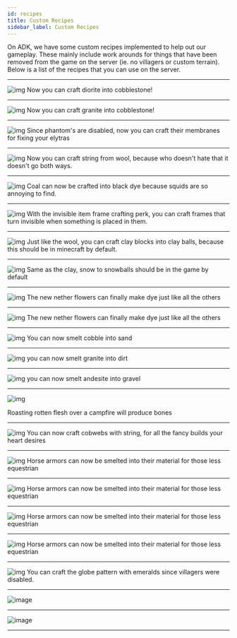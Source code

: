 ```yaml
---
id: recipes
title: Custom Recipes
sidebar_label: Custom Recipes
---
```

On ADK, we have some custom recipes implemented to help out our gameplay. These mainly include work arounds for things that have been removed from the game on the server (ie. no villagers or custom terrain). Below is a list of the recipes that you can use on the server.

---

![img](images/recipe2.PNG)
Now you can craft diorite into cobblestone!

---

![img](images/recipe3.PNG)
Now you can craft granite into cobblestone!


---

![img](images/recipe4.PNG)
Since phantom's are disabled, now you can craft their membranes for fixing your elytras

---

![img](images/recipe5.PNG)
Now you can craft string from wool, because who doesn't hate that it doesn't go both ways.

---

![img](images/recipe6.PNG)
Coal can now be crafted into black dye because squids are so annoying to find.

---

![img](images/recipe7.PNG)
With the invisible item frame crafting perk, you can craft frames that turn invisible when something is placed in them.

---

![img](images/recipe8.PNG)
Just like the wool, you can craft clay blocks into clay balls, because this should be in minecraft by default.

---

![img](images/recipe9.PNG)
Same as the clay, snow to snowballs should be in the game by default

---

![img](images/recipe10.PNG)
The new nether flowers can finally make dye just like all the others

---

![img](images/recipe11.PNG)
The new nether flowers can finally make dye just like all the others

---

![img](images/recipe12.PNG)
You can now smelt cobble into sand

---

![img](images/recipe13.PNG)
you can now smelt granite into dirt

---

![img](images/recipe14.PNG)
you can now smelt andesite into gravel

---

![img](images/recipe15.PNG)

Roasting rotten flesh over a campfire will produce bones

---

![img](images/recipe16.PNG)
You can now craft cobwebs with string, for all the fancy builds your heart desires

---

![img](images/recipe17.PNG)
Horse armors can now be smelted into their material for those less equestrian 

---

![img](images/recipe18.PNG)
Horse armors can now be smelted into their material for those less equestrian 


---

![img](images/recipe19.PNG)
Horse armors can now be smelted into their material for those less equestrian 


---

![img](images/recipe20.PNG)
Horse armors can now be smelted into their material for those less equestrian 


---

![img](images/recipe21.PNG)
You can craft the globe pattern with emeralds since villagers were disabled.

---

![image](https://user-images.githubusercontent.com/71091547/113226561-83c15a00-925e-11eb-9f47-a0ade33b6233.png)

---
![image](https://user-images.githubusercontent.com/71091547/113226573-891ea480-925e-11eb-8a12-297228d70593.png)

---

